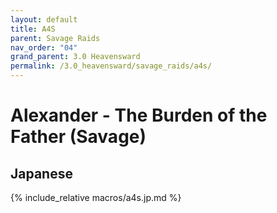 ```yaml
---
layout: default
title: A4S
parent: Savage Raids
nav_order: "04"
grand_parent: 3.0 Heavensward
permalink: /3.0_heavensward/savage_raids/a4s/
---
```


# Alexander - The Burden of the Father (Savage)

## Japanese

{% include_relative macros/a4s.jp.md %}

<script data-goatcounter="https://tuufless.goatcounter.com/count"
        async src="//gc.zgo.at/count.js"></script>
